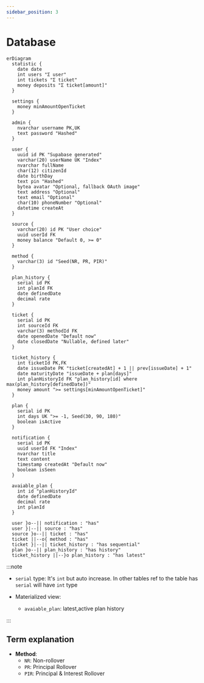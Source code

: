 ```yaml
---
sidebar_position: 3
---
```


# Database

```mermaid
erDiagram
  statistic {
    date date
    int users "Σ user"
    int tickets "Σ ticket"
    money deposits "Σ ticket[amount]"
  }

  settings {
    money minAmountOpenTicket
  }

  admin {
    nvarchar username PK,UK
    text password "Hashed"
  }

  user {
    uuid id PK "Supabase generated"
    varchar(20) userName UK "Index"
    nvarchar fullName
    char(12) citizenId
    date birthDay
    text pin "Hashed"
    bytea avatar "Optional, fallback OAuth image"
    text address "Optional"
    text email "Optional"
    char(10) phoneNumber "Optional"
    datetime createAt
  }

  source {
    varchar(20) id PK "User choice"
    uuid userId FK
    money balance "Default 0, >= 0"
  }

  method {
    varchar(3) id "Seed(NR, PR, PIR)"
  }

  plan_history {
    serial id PK
    int planId FK
    date definedDate
    decimal rate
  }

  ticket {
    serial id PK
    int sourceId FK
    varchar(3) methodId FK
    date openedDate "Default now"
    date closedDate "Nullable, defined later"
  }

  ticket_history {
    int ticketId PK,FK
    date issueDate PK "ticket[createdAt] + 1 || prev[issueDate] + 1"
    date maturityDate "issueDate + plan[days]"
    int planHistoryId FK "plan_history[id] where max(plan_history[definedDate])"
    money amount ">= settings[minAmountOpenTicket]"
  }

  plan {
    serial id PK
    int days UK ">= -1, Seed(30, 90, 180)"
    boolean isActive
  }

  notification {
    serial id PK
    uuid userId FK "Index"
    nvarchar title
    text content
    timestamp createdAt "Default now"
    boolean isSeen
  }

  avaiable_plan {
    int id "planHistoryId"
    date definedDate
    decimal rate
    int planId
  }

  user }o--|| notification : "has"
  user }|--|| source : "has"
  source }o--|| ticket : "has"
  ticket ||--o{ method : "has"
  ticket }|--|| ticket_history : "has sequential"
  plan }o--|| plan_history : "has history"
  ticket_history ||--}o plan_history : "has latest"
```

:::note

- `serial` type: It's `int` but auto increase. In other tables ref to the table has `serial` will have `int` type

- Materialized view:

  - `avaiable_plan`: latest,active plan history

:::

## Term explanation

- **Method**:
  - `NR`: Non-rollover
  - `PR`: Principal Rollover
  - `PIR`: Principal & Interest Rollover
